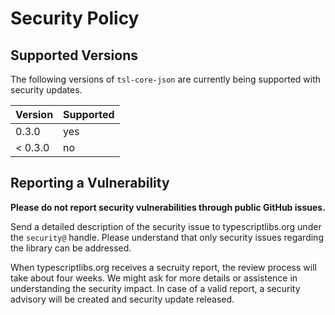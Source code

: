Security Policy
===============



Supported Versions
------------------

The following versions of `tsl-core-json` are currently being supported with
security updates.

| Version | Supported |
| ------- | --------- |
| 0.3.0   | yes       |
| < 0.3.0 | no        |



Reporting a Vulnerability
-------------------------

**Please do not report security vulnerabilities through public GitHub issues.**

Send a detailed description of the security issue to typescriptlibs.org under
the `security@` handle.
Please understand that only security issues regarding the library can be
addressed.

When typescriptlibs.org receives a secruity report, the review process will take
about four weeks.
We might ask for more details or assistence in understanding the security
impact.
In case of a valid report, a security advisory will be created and security
update released.
